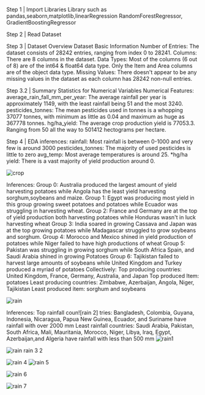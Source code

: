 Step 1 | Import Libraries
 Library such as pandas,seaborn,matplotlib,linearRegression
RandomForestRegressor, GradientBoostingRegressor 

Step 2 | Read Dataset



Step 3 | Dataset Overview
  Dataset Basic Information
Number of Entries: The dataset consists of 28242 entries, ranging from index 0 to 28241.
Columns: There are 8 columns in the dataset.
Data Types:
Most of the columns (6 out of 8) are of the int64 & float64 data type.
Only the Item and Area columns are of the object data type.
Missing Values: There doesn't appear to be any missing values in the dataset as each column has 28242 non-null entries.

Step 3.2 | Summary Statistics for Numerical Variables
Numerical Features:
average_rain_fall_mm_per_year: The average rainfall per year is approximately 1149, with the least rainfall being 51 and the most 3240.
pesticides_tonnes: The mean pesticides used in tonnes is a whopping 37077 tonnes, with minimum as little as 0.04 and maximum as huge as 367778 tonnes.
hg/ha_yield: The average crop production yield is 77053.3. Ranging from 50 all the way to 501412 hectograms per hectare.


Step 4 | EDA
inferences:
rainfall: Most rainfall is between 0-1000 and very few is around 3000
pesticides_tonnes: The majority of used pesticides is little to zero
avg_temp: Most average temperatures is around 25. *hg/ha yield: There is a vast majority of yield production around 0.




![crop](https://github.com/Jonathan-libesa/Crop-Yield-Prediction/assets/75207695/1dbb93f5-c2b4-44fe-9ee6-834d4cdfd0fe)





Inferences:
Group 0: Australia produced the largest amount of yield harvesting potatoes while Angola has the least yield harvesting sorghum,soybeans and maize.
Group 1: Egypt was producing most yield in this group growing sweet potatoes and potatoes while Ecuador was struggling in harvesting wheat.
Group 2: France and Germany are at the top of yield production both harvesting potatoes while Honduras wasn't in luck harvesting wheat
Group 3: India soared in growing Cassava and Japan was at the top growing potatoes while Madagascar struggled to grow soybeans and sorghum.
Group 4: Morocco and Mexico shined in yield production of potatoes while Niger failed to have high productions of wheat
Group 5: Pakistan was struggling in growing sorghum while South Africa Spain, and Saudi Arabia shined in growing Potatoes
Group 6: Tajikistan failed to harvest large amounts of soybeans while United Kingdom and Turkey produced a myriad of potatoes Collectively:
Top producing countries: United Kingdom, France, Germany, Australia, and Japan
Top produced Item: potatoes
Least producing countries: Zimbabwe, Azerbaijan, Angola, Niger, Tajikistan
Least produced item: sorghum and soybeans

![rain](https://github.com/Jonathan-libesa/Crop-Yield-Prediction/assets/75207695/a7b607d6-015e-4b6d-89eb-06f02d0ffeaf)




Inferences:
Top rainfall coun![rain 2]
tries: Bangladesh, Colombia, Guyana, Indonesia, Nicaragua, Papua New Guinea, Ecuador, and Suriname have rainfall with over 2000 mm
Least rainfall countries: Saudi Arabia, Pakistan, South Africa, Mali, Mauritania, Morocco, Niger, Libya, Iraq, Egypt, Azerbaijan,and Algeria have rainfall with less than 500 mm
![rain1](https://github.com/Jonathan-libesa/Crop-Yield-Prediction/assets/75207695/cc70ab76-f8ca-4894-ae3d-d29b3fbcc385)



![rain ![rain 3](https://github.com/Jonathan-libesa/Crop-Yield-Prediction/assets/75207695/f924d4ee-fa6a-4036-baf2-56098cdbbbba)
2](https://github.com/Jonathan-libesa/Crop-Yield-Prediction/assets/75207695/62dec65b-e9c0-42ff-8c45-b55479ebc2e1)


![rain 4](https://github.com/Jonathan-libesa/Crop-Yield-Prediction/assets/75207695/e8503a1b-4332-4c4f-b928-5048c2942663)
![rain 5](https://github.com/Jonathan-libesa/Crop-Yield-Prediction/assets/75207695/33fceb56-1f0e-4b13-8853-554a64c3142b)

![rain 6](https://github.com/Jonathan-libesa/Crop-Yield-Prediction/assets/75207695/abd222a2-1632-406c-9291-196e9cc96d97)

![rain 7](https://github.com/Jonathan-libesa/Crop-Yield-Prediction/assets/75207695/542611b5-caaf-4d14-8df8-5d040b50fd1f)



